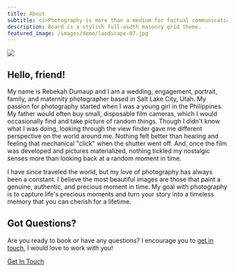 ```yaml
---
title: About
subtitle: <i>Photography is more than a medium for factual communication of ideas. It is a creative art.</i><br /> - Ansel Adams
description: Board is a stylish full-width masonry grid theme.
featured_image: /images/demo/landscape-07.jpg
---
```


![](/images/demo/landscape-07.jpg)

## Hello, friend!

My name is Rebekah Dumaup and I am a wedding, engagement, portrait, family, and maternity photographer based in Salt Lake City, Utah. My passion for photography started when I was a young girl in the Philippines. My father would often buy small, disposable film cameras, which I would occasionally find and take picture of random things. Though I didn't know what I was doing, looking through the view finder gave me different perspective on the world around me. Nothing felt better than hearing and feeling that mechanical "click" when the shutter went off. And, once the film was developed and pictures materialized, nothing tickled my nostalgic senses more than looking back at a random moment in time.

I have since traveled the world, but my love of photography has always been a constant. I believe the most beautiful images are those that paint a genuine, authentic, and precious moment in time. My goal with photography is to capture life's precious moments and turn your story into a timeless memory that you can cherish for a lifetime.

## Got Questions?

Are you ready to book or have any questions? I encourage you to [get in touch](/contact/), I would love to work with you!

<a href="/contact/" class="button button--large">Get In Touch</a>
